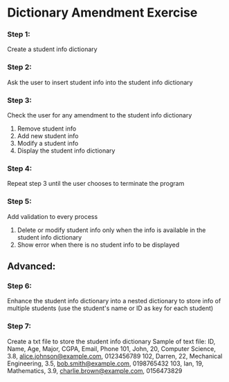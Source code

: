 # Dictionary Amendment Exercise

### Step 1: 
Create a student info dictionary

### Step 2: 
Ask the user to insert student info into the student info dictionary

### Step 3: 
Check the user for any amendment to the student info dictionary
1) Remove student info
2) Add new student info
3) Modify a student info
4) Display the student info dictionary

### Step 4:
Repeat step 3 until the user chooses to terminate the program

### Step 5:
Add validation to every process
1) Delete or modify student info only when the info is available in the student info dictionary
2) Show error when there is no student info to be displayed

## Advanced:
### Step 6: 
Enhance the student info dictionary into a nested dictionary to store info of multiple students (use the student's name or ID as key for each student)

### Step 7: 
Create a txt file to store the student info dictionary
Sample of text file:
ID, Name, Age, Major, CGPA, Email, Phone
101, John, 20, Computer Science, 3.8, alice.johnson@example.com, 0123456789
102, Darren, 22, Mechanical Engineering, 3.5, bob.smith@example.com, 0198765432
103, Ian, 19, Mathematics, 3.9, charlie.brown@example.com, 0156473829

